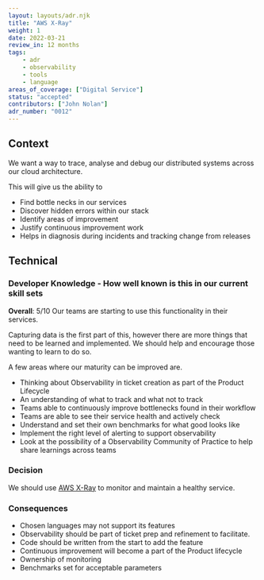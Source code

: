 ```yaml
---
layout: layouts/adr.njk
title: "AWS X-Ray"
weight: 1
date: 2022-03-21
review_in: 12 months
tags:  
    - adr
    - observability
    - tools
    - language
areas_of_coverage: ["Digital Service"]
status: "accepted"
contributors: ["John Nolan"]
adr_number: "0012"
---
```


## Context

We want a way to trace, analyse and debug our distributed systems across our cloud architecture.

This will give us the ability to

* Find bottle necks in our services
* Discover hidden errors within our stack
* Identify areas of improvement
* Justify continuous improvement work
* Helps in diagnosis during incidents and tracking change from releases

## Technical

### Developer Knowledge - How well known is this in our current skill sets

**Overall**: 5/10
Our teams are starting to use this functionality in their services.

Capturing data is the first part of this, however there are more things that need to be learned and implemented. We should help and encourage those wanting to learn to do so.

A few areas where our maturity can be improved are.

* Thinking about Observability in ticket creation as part of the Product Lifecycle
* An understanding of what to track and what not to track
* Teams able to continuously improve bottlenecks found in their workflow
* Teams are able to see their service health and actively check
* Understand and set their own benchmarks for what good looks like
* Implement the right level of alerting to support observability
* Look at the possibility of a Observability Community of Practice to help share learnings across teams

### Decision

We should use [AWS X-Ray](https://aws.amazon.com/xray/) to monitor and maintain a healthy service.

### Consequences

* Chosen languages may not support its features
* Observability should be part of ticket prep and refinement to facilitate.
* Code should be written from the start to add the feature
* Continuous improvement will become a part of the Product lifecycle
* Ownership of monitoring
* Benchmarks set for acceptable parameters
